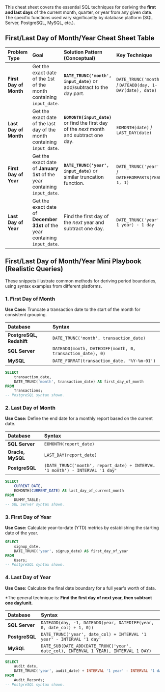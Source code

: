 This cheat sheet covers the essential SQL techniques for deriving the **first and last days** of the current month, quarter, or year from any given date. The specific functions used vary significantly by database platform (SQL Server, PostgreSQL, MySQL, etc.).

## First/Last Day of Month/Year Cheat Sheet Table

| Problem Type | Goal | Solution Pattern (Conceptual) | Key Technique |
| :--- | :--- | :--- | :--- |
| **First Day of Month** | Get the exact date of the 1st of the month containing `input_date`. | **`DATE_TRUNC('month', input_date)`** or add/subtract to the day part. | `DATE_TRUNC('month', date)` / `DATEADD(day, 1-DAY(date), date)` |
| **Last Day of Month** | Get the exact date of the last day of the month containing `input_date`. | **`EOMONTH(input_date)`** or find the first day of the *next* month and subtract one day. | `EOMONTH(date)` / `LAST_DAY(date)` |
| **First Day of Year** | Get the exact date of **January 1st** of the year containing `input_date`. | **`DATE_TRUNC('year', input_date)`** or similar truncation function. | `DATE_TRUNC('year', date)` / `DATEFROMPARTS(YEAR(date), 1, 1)` |
| **Last Day of Year** | Get the exact date of **December 31st** of the year containing `input_date`. | Find the first day of the *next* year and subtract one day. | `DATE_TRUNC('year', date + 1 year) - 1 day` |

## First/Last Day of Month/Year Mini Playbook (Realistic Queries)

These snippets illustrate common methods for deriving period boundaries, using syntax examples from different platforms.

### 1\. First Day of Month

**Use Case:** Truncate a transaction date to the start of the month for consistent grouping.

| Database | Syntax |
| :--- | :--- |
| **PostgreSQL, Redshift** | `DATE_TRUNC('month', transaction_date)` |
| **SQL Server** | `DATEADD(month, DATEDIFF(month, 0, transaction_date), 0)` |
| **MySQL** | `DATE_FORMAT(transaction_date, '%Y-%m-01')` |

```sql
SELECT
    transaction_date,
    DATE_TRUNC('month', transaction_date) AS first_day_of_month
FROM
    Transactions;
-- PostgreSQL syntax shown.
```

### 2\. Last Day of Month

**Use Case:** Define the end date for a monthly report based on the current date.

| Database | Syntax |
| :--- | :--- |
| **SQL Server** | `EOMONTH(report_date)` |
| **Oracle, MySQL** | `LAST_DAY(report_date)` |
| **PostgreSQL** | `(DATE_TRUNC('month', report_date) + INTERVAL '1 month') - INTERVAL '1 day'` |

```sql
SELECT
    CURRENT_DATE,
    EOMONTH(CURRENT_DATE) AS last_day_of_current_month
FROM
    DUMMY_TABLE;
-- SQL Server syntax shown.
```

### 3\. First Day of Year

**Use Case:** Calculate year-to-date (YTD) metrics by establishing the starting date of the year.

```sql
SELECT
    signup_date,
    DATE_TRUNC('year', signup_date) AS first_day_of_year
FROM
    Users;
-- PostgreSQL syntax shown.
```

### 4\. Last Day of Year

**Use Case:** Calculate the final date boundary for a full year's worth of data.

\*The general technique is: **Find the first day of next year, then subtract one day/unit.**

| Database | Syntax |
| :--- | :--- |
| **SQL Server** | `DATEADD(day, -1, DATEADD(year, DATEDIFF(year, 0, date_col) + 1, 0))` |
| **PostgreSQL** | `DATE_TRUNC('year', date_col) + INTERVAL '1 year' - INTERVAL '1 day'` |
| **MySQL** | `DATE_SUB(DATE_ADD(DATE_TRUNC('year', date_col), INTERVAL 1 YEAR), INTERVAL 1 DAY)` |

```sql
SELECT
    audit_date,
    DATE_TRUNC('year', audit_date) + INTERVAL '1 year' - INTERVAL '1 day' AS last_day_of_year
FROM
    Audit_Records;
-- PostgreSQL syntax shown.
```
